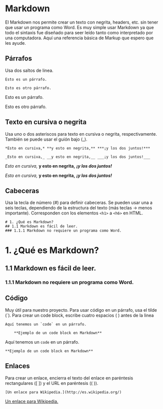 # Markdown 
El Markdown nos permite crear un texto con negrita, headers, etc. sin tener que usar un programa como Word. Es muy simple usar Markdown ya que todo el sintaxis fue diseñado para seer leído tanto como interpretado por una computadora. Aquí una referencia básica de Markup que espero que les ayude. 

## Párrafos
Usa dos saltos de linea. 

    Esto es un párrafo.
    
    Esto es otro párrafo.

Esto es un párrafo.

Esto es otro párrafo. 

## Texto en cursiva o negrita
Usa uno o dos asteriscos para texto en cursiva o negrita, respectivamente. También se puede usar el guión bajo (_).

    *Esto en cursiva,* **y esto en negrita,** ***¡y los dos juntos!***
    
    _Esto en cursiva,_ __y esto en negrita,__ ___¡y los dos juntos!___

*Esto en cursiva,* **y esto en negrita,** ***¡y los dos juntos!***

_Esto en cursiva,_ __y esto en negrita,__ ___¡y los dos juntos!___

## Cabeceras
Usa la tecla de número (#) para definir cabeceras. Se pueden usar una a seis teclas, dependiendo de la estructura del texto (más teclas → menos importante). Corresponden con los elementos `<h1>` a `<h6>` en HTML. 

    # 1. ¿Qué es Markdown?
    ## 1.1 Markdown es fácil de leer.
    ### 1.1.1 Markdown no requiere un programa como Word. 

# 1. ¿Qué es Markdown?
## 1.1 Markdown es fácil de leer.
### 1.1.1 Markdown no requiere un programa como Word. 

## Código
Muy útil para nuestro proyecto. Para usar código en un párrafo, usa el tilde (`). Para crear un code block, escribe cuatro espacios ( ) antes de la linea 

    Aquí tenemos un `code` en un párrafo. 
        
        **Ejemplo de un code block en Markdown**

Aquí tenemos un `code` en un párrafo. 
        
    **Ejemplo de un code block en Markdown**

## Enlaces
Para crear un enlace, encierra el texto del enlace en paréntesis rectangulares ([ ]) y el URL en paréntesis (( )). 

    [Un enlace para Wikipedia.](http://es.wikipedia.org/)

[Un enlace para Wikipedia.](http://es.wikipedia.org/)